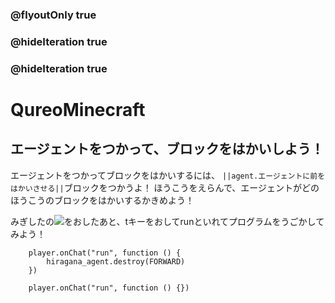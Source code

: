 ### @flyoutOnly true
### @hideIteration true
### @hideIteration true
# QureoMinecraft

## エージェントをつかって、ブロックをはかいしよう！

エージェントをつかってブロックをはかいするには、
``||agent.エージェントに前をはかいさせる||``ブロックをつかうよ！
ほうこうをえらんで、エージェントがどのほうこうのブロックをはかいするかきめよう！

みぎしたの![](https://raw.githubusercontent.com/camp-minecraft/TechkidsCampTutorial/master/images/playbutton.png)をおしたあと、tキーをおしてrunといれてプログラムをうごかしてみよう！



```ghost
    player.onChat("run", function () {
        hiragana_agent.destroy(FORWARD)
    })
```

```template
    player.onChat("run", function () {})
```